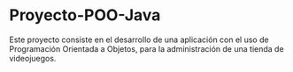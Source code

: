 # Proyecto-POO-Java
Este proyecto consiste en el desarrollo de una aplicación con el uso de Programación Orientada a Objetos, para la administración de una tienda de videojuegos. 
